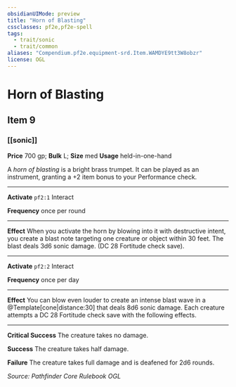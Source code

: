 ```yaml
---
obsidianUIMode: preview
title: "Horn of Blasting"
cssclasses: pf2e,pf2e-spell
tags:
  - trait/sonic
  - trait/common
aliases: "Compendium.pf2e.equipment-srd.Item.WAMDYE9tt3W8obzr"
license: OGL
---
```

# Horn of Blasting
## Item 9
### [[sonic]]


**Price** 700 gp; 
**Bulk** L; **Size** med
**Usage** held-in-one-hand

A _horn of blasting_ is a bright brass trumpet. It can be played as an instrument, granting a +2 item bonus to your Performance check.

* * *

**Activate** `pf2:1` Interact

**Frequency** once per round

* * *

**Effect** When you activate the horn by blowing into it with destructive intent, you create a blast note targeting one creature or object within 30 feet. The blast deals 3d6 sonic damage. (DC 28 Fortitude check save).

* * *

**Activate** `pf2:2` Interact

**Frequency** once per day

* * *

**Effect** You can blow even louder to create an intense blast wave in a @Template\[cone|distance:30\] that deals 8d6 sonic damage. Each creature attempts a DC 28 Fortitude check save with the following effects.

* * *

**Critical Success** The creature takes no damage.

**Success** The creature takes half damage.

**Failure** The creature takes full damage and is deafened for 2d6 rounds.

*Source: Pathfinder Core Rulebook*
*OGL*
